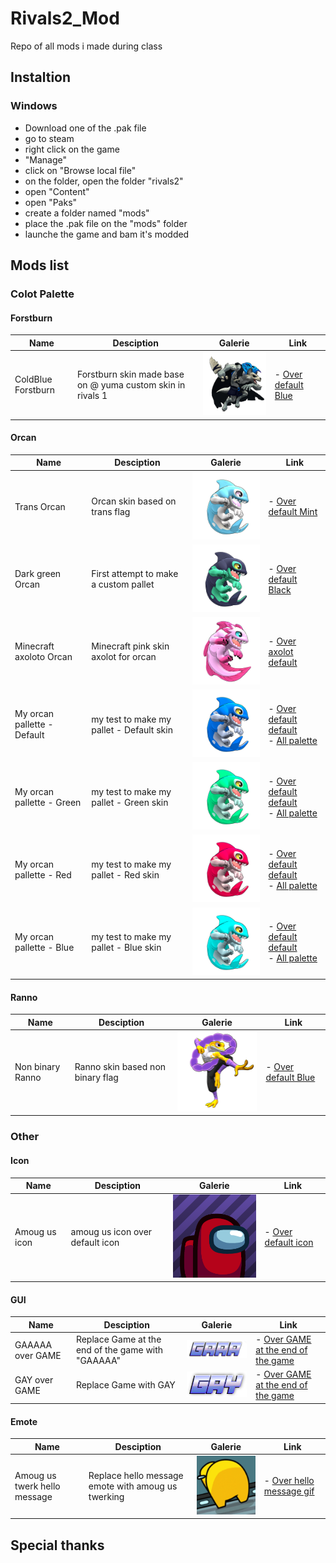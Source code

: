 # Rivals2_Mod
 Repo of all mods i made during class


## Instaltion
### Windows
- Download one of the .pak file
- go to steam
- right click on the game
- "Manage"
- click on "Browse local file"
- on the folder, open the folder "rivals2"
- open "Content"
- open "Paks"
- create a folder named "mods"
- place the .pak file on the "mods" folder
- launche the game and bam it's modded

## Mods list
<!-- |name|desc|<img src="link" width="200">|- [name](link)| -->

### Colot Palette

#### Forstburn
|Name|Desciption|Galerie|Link|
|--|--|--|--|
|ColdBlue Forstburn|Forstburn skin made base on @ yuma custom skin in rivals 1|<img src="yuma_frostburn/YumaForstburn.png" width="200">|- [Over default Blue](https://github.com/Me-Theo/Rivals2_Mod/releases/download/blue_white_frostburn/blue_white_frostburn_default_blue_P.pak)|

#### Orcan
|Name|Desciption|Galerie|Link|
|--|--|--|--|
|Trans Orcan|Orcan skin based on trans flag|<img src="transOrcan/transsOrcan_2.png" width="200">|- [Over default Mint](https://github.com/Me-Theo/Rivals2_Mod/releases/download/Trans_Orcan/transOrcan_default-mint_P.pak)|
|Dark green Orcan|First attempt to make a custom pallet|<img src="myPalGreenBlack/black_and_mygreen_ingame.png" width="200">|- [Over default Black](https://github.com/Me-Theo/Rivals2_Mod/releases/download/My_GreenBlack_Orcan/myPalGreenBlack_default-black_P.pak)
|Minecraft axoloto Orcan|Minecraft pink skin axolot for orcan|<img src="mincraftAxolotoOrcan/Axolot_minecraft_axolot-normal.png" width="200">|- [Over axolot default](https://github.com/Me-Theo/Rivals2_Mod/releases/download/minecraftPinkAxolot/mincraftAxolotoOrcan_axolot_normal_P.pak)|
|My orcan pallette - Default|my test to make my pallet - Default skin|<img src="MyOrcanPal/normal.png" width="200">|- [Over default default](https://github.com/Me-Theo/Rivals2_Mod/releases/download/MyOrcanColor_Red/MyOrcanColor_Normal-default-normal_P.pak)<br> - [All palette](https://github.com/Me-Theo/Rivals2_Mod/releases/download/MyOrcanColor_Red/MyOrcanColor_P.pak)|
|My orcan pallette - Green|my test to make my pallet - Green skin|<img src="MyOrcanPal/green.png" width="200">|- [Over default default](https://github.com/Me-Theo/Rivals2_Mod/releases/download/MyOrcanColor_Red/MyOrcanColor_Green-default-green_P.pak)<br> - [All palette](https://github.com/Me-Theo/Rivals2_Mod/releases/download/MyOrcanColor_Red/MyOrcanColor_P.pak)|
|My orcan pallette - Red|my test to make my pallet - Red skin|<img src="MyOrcanPal/red.png" width="200">|- [Over default default](https://github.com/Me-Theo/Rivals2_Mod/releases/download/MyOrcanColor_Red/MyOrcanColor_Red-default-red_P.pak)<br> - [All palette](https://github.com/Me-Theo/Rivals2_Mod/releases/download/MyOrcanColor_Red/MyOrcanColor_P.pak)|
|My orcan pallette - Blue|my test to make my pallet - Blue skin|<img src="MyOrcanPal/blue.png" width="200">|- [Over default default](https://github.com/Me-Theo/Rivals2_Mod/releases/download/MyOrcanColor_Red/MyOrcanColor_Blue-default-blue_P.pak)<br> - [All palette](https://github.com/Me-Theo/Rivals2_Mod/releases/download/MyOrcanColor_Red/MyOrcanColor_P.pak)|

#### Ranno
|Name|Desciption|Galerie|Link|
|--|--|--|--|
|Non binary Ranno |Ranno skin based non binary flag|<img src="NonBinaryRanno/ranoNonbi.png" width="200">|- [Over default Blue](https://github.com/Me-Theo/Rivals2_Mod/releases/download/Non_Binary_Ranno/NonBinaryRanno_default_blue_P.pak)|

### Other

#### Icon
|Name|Desciption|Galerie|Link|
|--|--|--|--|
|Amoug us icon|amoug us icon over default icon|<img src="amougUsOverDefautlIcon/g2-4.png" width="200">|- [Over default icon](https://github.com/Me-Theo/Rivals2_Mod/releases/download/publish_mod/amougUsOverDefautlIcon_P.pak)|

#### GUI
|Name|Desciption|Galerie|Link|
|--|--|--|--|
|GAAAAA over GAME|Replace Game at the end of the game with "GAAAAA"|<img src="Gaaa_over_Game/Alt_Game_2.png" width="200">|- [Over GAME at the end of the game](https://github.com/Me-Theo/Rivals2_Mod/releases/download/Gaaa_over_GAME/Gaaa_over_Game_P.pak)|
|GAY over GAME|Replace Game with GAY|<img src="GAY_OVER_GAME/GAY.png" width="200">|- [Over GAME at the end of the game](https://github.com/Me-Theo/Rivals2_Mod/releases/download/GayOverGAME/Gay_Over_Game_P.pak)|

#### Emote
|Name|Desciption|Galerie|Link|
|--|--|--|--|
|Amoug us twerk hello message|Replace hello message emote with amoug us twerking|<img src="AmougUs_Twerk_HelloMessage/8a8b2781551437b052d0ce67c355188e.gif" width="200">|- [Over hello message gif](https://github.com/Me-Theo/Rivals2_Mod/releases/download/AmougUs_tweek_hello_message/AmougUs_Twerk_HelloMessage_P.pak)|
## Special thanks